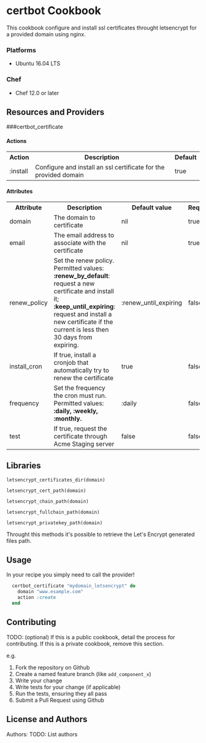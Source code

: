 # certbot Cookbook

This cookbook configure and install ssl certificates throught letsencrypt for a provided domain using nginx.

### Platforms

- Ubuntu 16.04 LTS

### Chef

- Chef 12.0 or later

## Resources and Providers
###certbot_certificate
#### Actions
<table>
    <tr>
        <th>Action</th>
        <th>Description</th>
        <th>Default</th>
    </tr>
    <tr>
        <td>:install</td>
        <td>Configure and install an ssl certificate for the provided domain</td>
        <td>true</td>
    </tr>
</table>

#### Attributes
<table>
    <tr>
        <th>Attribute</th>
        <th>Description</th>
        <th>Default value</th>
        <th>Required</th>
    </tr>
    <tr>
        <td>domain</td>
        <td>The domain to certificate</td>
        <td>nil</td>
        <td>true</td>
    </tr>
    <tr>
        <td>email</td>
        <td>The email address to associate with the certificate</td>
        <td>nil</td>
        <td>true</td>
    </tr>
    <tr>
        <td>renew_policy</td>
        <td>
            Set the renew policy.<br />
            Permitted values:<br />
            <b>:renew_by_default</b>: request a new certificate and install it;<br />
            <b>:keep_until_expiring</b>: request and install a new certificate if the current is less then 30 days from expiring.
        </td>
        <td>:renew_until_expiring</td>
        <td>false</td>
    </tr>
    <tr>
        <td>install_cron</td>
        <td>If true, install a cronjob that automatically try to renew the certificate</td>
        <td>true</td>
        <td>false</td>
    </tr>
    <tr>
        <td>frequency</td>
        <td>Set the frequency the cron must run.<br />Permitted values: <b>:daily, :weekly, :monthly.</b></td>
        <td>:daily</td>
        <td>false</td>
    </tr>
    <tr>
        <td>test</td>
        <td>If true, request the certificate through Acme Staging server</td>
        <td>false</td>
        <td>false</td>
    </tr>
</table>

## Libraries

    letsencrypt_certificates_dir(domain)

    letsencrypt_cert_path(domain)

    letsencrypt_chain_path(domain)

    letsencrypt_fullchain_path(domain)

    letsencrypt_privatekey_path(domain)


Throught this methods it's possible to retrieve the Let's Encrypt generated files path.
## Usage
In your recipe you simply need to call the provider!

```ruby
  certbot_certificate "mydomain_letsencrypt" do
    domain "www.esample.com"
    action :create
  end
```

## Contributing

TODO: (optional) If this is a public cookbook, detail the process for contributing. If this is a private cookbook, remove this section.

e.g.
1. Fork the repository on Github
2. Create a named feature branch (like `add_component_x`)
3. Write your change
4. Write tests for your change (if applicable)
5. Run the tests, ensuring they all pass
6. Submit a Pull Request using Github

## License and Authors

Authors: TODO: List authors
